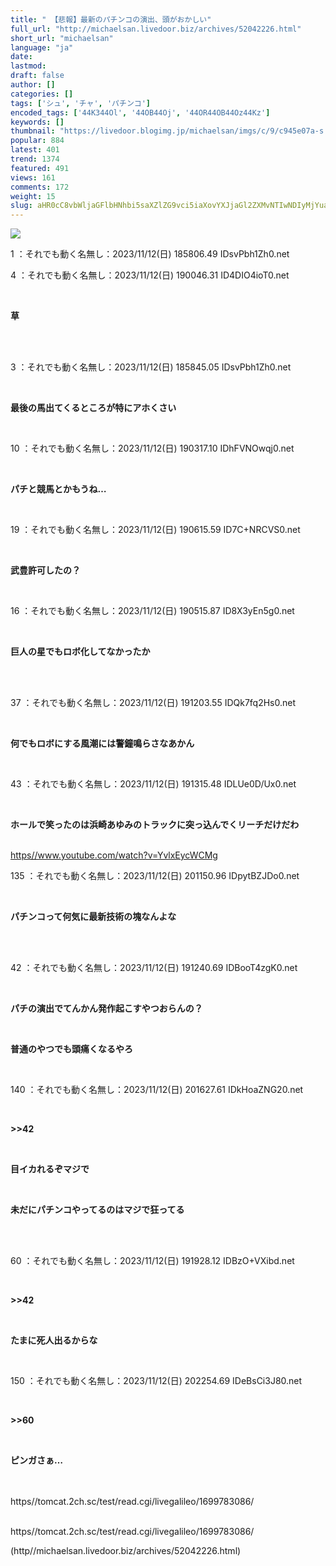 ```yaml
---
title: " 【悲報】最新のパチンコの演出、頭がおかしい"
full_url: "http://michaelsan.livedoor.biz/archives/52042226.html"
short_url: "michaelsan"
language: "ja"
date: 
lastmod: 
draft: false
author: []
categories: []
tags: ['シュ', 'チャ', 'パチンコ']
encoded_tags: ['44K344Ol', '44OB44Oj', '44OR44OB44Oz44Kz']
keywords: []
thumbnail: "https://livedoor.blogimg.jp/michaelsan/imgs/c/9/c945e07a-s.jpg"
popular: 884
latest: 401
trend: 1374
featured: 491
views: 161
comments: 172
weight: 15
slug: aHR0cC8vbWljaGFlbHNhbi5saXZlZG9vci5iaXovYXJjaGl2ZXMvNTIwNDIyMjYuaHRtbA==
---
```


![](https://livedoor.blogimg.jp/michaelsan/imgs/c/9/c945e07a-s.jpg)

<div><p>1 ：それでも動く名無し：2023/11/12(日) 185806.49 IDsvPbh1Zh0.net</p><p>4 ：それでも動く名無し：2023/11/12(日) 190046.31 ID4DIO4ioT0.net</p><br><b><p>草</p><br></b><br><p>3 ：それでも動く名無し：2023/11/12(日) 185845.05 IDsvPbh1Zh0.net</p><br><b><p>最後の馬出てくるところが特にアホくさい</p></b><br><p>10 ：それでも動く名無し：2023/11/12(日) 190317.10 IDhFVNOwqj0.net</p><br><b><p>パチと競馬とかもうね…</p></b><br><p>19 ：それでも動く名無し：2023/11/12(日) 190615.59 ID7C+NRCVS0.net</p><br><b><p>武豊許可したの？</p></b><br><p>16 ：それでも動く名無し：2023/11/12(日) 190515.87 ID8X3yEn5g0.net</p><br><b><p>巨人の星でもロボ化してなかったか</p><br></b><br><p>37 ：それでも動く名無し：2023/11/12(日) 191203.55 IDQk7fq2Hs0.net</p><br><b><p>何でもロボにする風潮には警鐘鳴らさなあかん</p></b><br><p>43 ：それでも動く名無し：2023/11/12(日) 191315.48 IDLUe0D/Ux0.net</p><br><p><b><p>ホールで笑ったのは浜崎あゆみのトラックに突っ込んでくリーチだけだわ</p></b></p><br><a href='https//www.youtube.com/watch?v=YvlxEycWCMg' target='_blank' title=''>https//www.youtube.com/watch?v=YvlxEycWCMg</a><br><p>135 ：それでも動く名無し：2023/11/12(日) 201150.96 IDpytBZJDo0.net</p><br><b><p>パチンコって何気に最新技術の塊なんよな</p><br></b><br><p>42 ：それでも動く名無し：2023/11/12(日) 191240.69 IDBooT4zgK0.net</p><br><p><b><p>パチの演出でてんかん発作起こすやつおらんの？</p></b></p><p><b><p><br></p></b></p><b><p>普通のやつでも頭痛くなるやろ</p></b><br><p>140 ：それでも動く名無し：2023/11/12(日) 201627.61 IDkHoaZNG20.net</p><br><p><b><p>>>42</p></b></p><p><b><p><br></p></b></p><p><b><p>目イカれるぞマジで</p></b></p><p><b><p><br></p></b></p><b><p>未だにパチンコやってるのはマジで狂ってる</p><br></b><br><p>60 ：それでも動く名無し：2023/11/12(日) 191928.12 IDBzO+VXibd.net</p><br><p><b><p>>>42</p></b></p><p><b><p><br></p></b></p><b><p>たまに死人出るからな</p></b><br><p>150 ：それでも動く名無し：2023/11/12(日) 202254.69 IDeBsCi3J80.net</p><br><p><b><p>>>60</p></b></p><p><b><p><br></p></b></p><b><p>ピンガさぁ…</p><br></b><br>https//tomcat.2ch.sc/test/read.cgi/livegalileo/1699783086/<br><br clear='all'> <p id='a6850dc6aefc0d5bbff2bea180d92d89'> </p> <p id='a6850dc6aefc0d5bbff2bea180d92d89'> </p> <p class='alistcloud-container-6795'></p> <p>https//tomcat.2ch.sc/test/read.cgi/livegalileo/1699783086/</p></div>

(http//michaelsan.livedoor.biz/archives/52042226.html)
